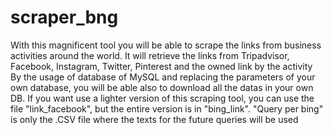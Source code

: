 # scraper_bng
With this magnificent tool you will be able to scrape the links from business activities around the world.
It will retrieve the links from Tripadvisor, Facebook, Instagram, Twitter, Pinterest and the owned link by the activity
By the usage of database of MySQL and replacing the parameters of your own database, you will be able also to download all the datas in your own DB.
If you want use a lighter version of this scraping tool, you can use the file "link_facebook", but the entire version is in "bing_link".
"Query per bing" is only the .CSV file where the texts for the future queries will be used
